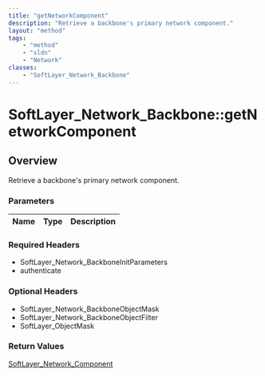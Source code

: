```yaml
---
title: "getNetworkComponent"
description: "Retrieve a backbone's primary network component."
layout: "method"
tags:
    - "method"
    - "sldn"
    - "Network"
classes:
    - "SoftLayer_Network_Backbone"
---
```

# SoftLayer_Network_Backbone::getNetworkComponent
## Overview 
Retrieve a backbone's primary network component.

### Parameters 
|Name | Type | Description |
| --- | --- | --- |


### Required Headers
* SoftLayer_Network_BackboneInitParameters
* authenticate

### Optional Headers
* SoftLayer_Network_BackboneObjectMask
* SoftLayer_Network_BackboneObjectFilter
* SoftLayer_ObjectMask

### Return Values
<a href='/reference/datatypes/SoftLayer_Network_Component'>SoftLayer_Network_Component </a>

